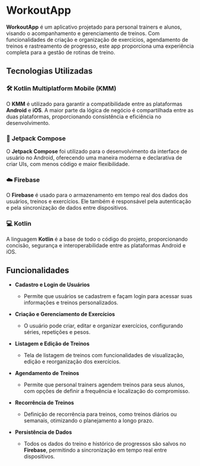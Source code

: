 # WorkoutApp

**WorkoutApp** é um aplicativo projetado para personal trainers e alunos, visando o acompanhamento e gerenciamento de treinos. Com funcionalidades de criação e organização de exercícios, agendamento de treinos e rastreamento de progresso, este app proporciona uma experiência completa para a gestão de rotinas de treino.

## Tecnologias Utilizadas

### 🛠 **Kotlin Multiplatform Mobile (KMM)**
O **KMM** é utilizado para garantir a compatibilidade entre as plataformas **Android** e **iOS**. A maior parte da lógica de negócio é compartilhada entre as duas plataformas, proporcionando consistência e eficiência no desenvolvimento.

### 📱 **Jetpack Compose**
O **Jetpack Compose** foi utilizado para o desenvolvimento da interface de usuário no Android, oferecendo uma maneira moderna e declarativa de criar UIs, com menos código e maior flexibilidade.

### ☁️ **Firebase**
O **Firebase** é usado para o armazenamento em tempo real dos dados dos usuários, treinos e exercícios. Ele também é responsável pela autenticação e pela sincronização de dados entre dispositivos.

### 💻 **Kotlin**
A linguagem **Kotlin** é a base de todo o código do projeto, proporcionando concisão, segurança e interoperabilidade entre as plataformas Android e iOS.

## Funcionalidades

- **Cadastro e Login de Usuários**
  - Permite que usuários se cadastrem e façam login para acessar suas informações e treinos personalizados.

- **Criação e Gerenciamento de Exercícios**
  - O usuário pode criar, editar e organizar exercícios, configurando séries, repetições e pesos.

- **Listagem e Edição de Treinos**
  - Tela de listagem de treinos com funcionalidades de visualização, edição e reorganização dos exercícios.

- **Agendamento de Treinos**
  - Permite que personal trainers agendem treinos para seus alunos, com opções de definir a frequência e localização do compromisso.

- **Recorrência de Treinos**
  - Definição de recorrência para treinos, como treinos diários ou semanais, otimizando o planejamento a longo prazo.

- **Persistência de Dados**
  - Todos os dados do treino e histórico de progressos são salvos no **Firebase**, permitindo a sincronização em tempo real entre dispositivos.
